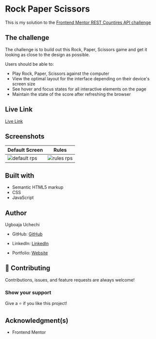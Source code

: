 # Rock Paper Scissors

This is my solution to the [Frontend Mentor REST Countires API challenge](https://www.frontendmentor.io/challenges/rock-paper-scissors-game-pTgwgvgH)

## The challenge

The challenge is to build out this Rock, Paper, Scissors game and get it looking as close to the design as possible.

Users should be able to:

- Play Rock, Paper, Scissors against the computer
- View the optimal layout for the interface depending on their device's screen size
- See hover and focus states for all interactive elements on the page
- Maintain the state of the score after refreshing the browser

## Live Link

[Live Link](https://rps-play.vercel.app/)

## Screenshots

Default Screen | Rules
------------- | -------------
![default rps](https://github.com/user-attachments/assets/2e00e1b4-5b11-490c-85f3-0944820803e6)  |  ![rules rps](https://github.com/user-attachments/assets/858a858e-e6ff-4b23-9579-ada8c5632740)



## Built with

- Semantic HTML5 markup
- CSS
- JavaScript

## Author
Ugboaja Uchechi

- GitHub: [GitHub](https://github.com/Ugboaja-Uchechi)

- LinkedIn: [LinkedIn](https://www.linkedin.com/in/stephanie-ugboaja/)

- Portfolio: [Website](https://tired-coder.vercel.app/)

## 🤝 Contributing

Contributions, issues, and feature requests are always welcome!

### Show your support

Give a ⭐️ if you like this project!

## Acknowledgment(s)

- Frontend Mentor
